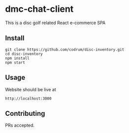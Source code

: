 # dmc-chat-client

This is a disc golf related React e-commerce SPA 

## Install

```
git clone https://github.com/codrum/disc-inventory.git
cd disc-inventory
npm install
npm start
```

## Usage

Website should be live at
```
http://localhost:3000
```

## Contributing

PRs accepted.
